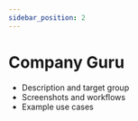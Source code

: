 ```yaml
---
sidebar_position: 2
---
```


# Company Guru

- Description and target group
- Screenshots and workflows
- Example use cases
